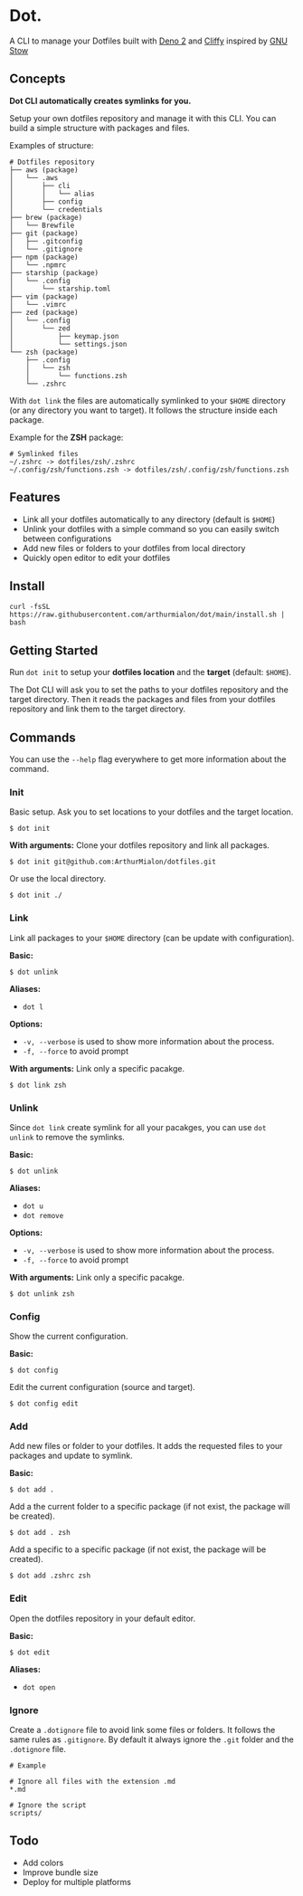 # Dot.

A CLI to manage your Dotfiles built with [Deno 2](https://deno.com/) and
[Cliffy](https://cliffy.io/) inspired by
[GNU Stow](https://www.gnu.org/software/stow/)

## Concepts

**Dot CLI automatically creates symlinks for you.**

Setup your own dotfiles repository and manage it with this CLI. You can build a
simple structure with packages and files.

Examples of structure:

```
# Dotfiles repository
├── aws (package)
│   └── .aws
│       ├── cli
│       │   └── alias
│       ├── config
│       └── credentials
├── brew (package)
│   └── Brewfile
├── git (package)
│   ├── .gitconfig
│   └── .gitignore
├── npm (package)
│   └── .npmrc
├── starship (package)
│   └── .config
│       └── starship.toml
├── vim (package)
│   └── .vimrc
├── zed (package)
│   └── .config
│       └── zed
│           ├── keymap.json
│           └── settings.json
└── zsh (package)
    ├── .config
    │   └── zsh
    │       └── functions.zsh
    └── .zshrc
```

With `dot link` the files are automatically symlinked to your `$HOME` directory
(or any directory you want to target). It follows the structure inside each
package.

Example for the **ZSH** package:

```shell
# Symlinked files
~/.zshrc -> dotfiles/zsh/.zshrc
~/.config/zsh/functions.zsh -> dotfiles/zsh/.config/zsh/functions.zsh
```

## Features

- Link all your dotfiles automatically to any directory (default is `$HOME`)
- Unlink your dotfiles with a simple command so you can easily switch between
  configurations
- Add new files or folders to your dotfiles from local directory
- Quickly open editor to edit your dotfiles

## Install

`curl -fsSL https://raw.githubusercontent.com/arthurmialon/dot/main/install.sh | bash`

## Getting Started

Run `dot init` to setup your **dotfiles location** and the **target** (default:
`$HOME`).

The Dot CLI will ask you to set the paths to your dotfiles repository and the
target directory. Then it reads the packages and files from your dotfiles
repository and link them to the target directory.

## Commands

You can use the `--help` flag everywhere to get more information about the
command.

### Init

Basic setup. Ask you to set locations to your dotfiles and the target location.

```shell
$ dot init
```

**With arguments:** Clone your dotfiles repository and link all packages.

```shell
$ dot init git@github.com:ArthurMialon/dotfiles.git
```

Or use the local directory.

```shell
$ dot init ./
```

### Link

Link all packages to your `$HOME` directory (can be update with configuration).

**Basic:**

```shell
$ dot unlink
```

**Aliases:**

- `dot l`

**Options:**

- `-v, --verbose` is used to show more information about the process.
- `-f, --force` to avoid prompt

**With arguments:** Link only a specific pacakge.

```shell
$ dot link zsh
```

### Unlink

Since `dot link` create symlink for all your pacakges, you can use `dot unlink`
to remove the symlinks.

**Basic:**

```shell
$ dot unlink
```

**Aliases:**

- `dot u`
- `dot remove`

**Options:**

- `-v, --verbose` is used to show more information about the process.
- `-f, --force` to avoid prompt

**With arguments:** Link only a specific pacakge.

```shell
$ dot unlink zsh
```

### Config

Show the current configuration.

**Basic:**

```shell
$ dot config
```

Edit the current configuration (source and target).

```shell
$ dot config edit
```

### Add

Add new files or folder to your dotfiles. It adds the requested files to your
packages and update to symlink.

**Basic:**

```shell
$ dot add .
```

Add a the current folder to a specific package (if not exist, the package will
be created).

```shell
$ dot add . zsh
```

Add a specific to a specific package (if not exist, the package will be
created).

```shell
$ dot add .zshrc zsh
```

### Edit

Open the dotfiles repository in your default editor.

**Basic:**

```shell
$ dot edit
```

**Aliases:**

- `dot open`

### Ignore

Create a `.dotignore` file to avoid link some files or folders. It follows the
same rules as `.gitignore`. By default it always ignore the `.git` folder and
the `.dotignore` file.

```text
# Example

# Ignore all files with the extension .md
*.md

# Ignore the script
scripts/
```

## Todo

- Add colors
- Improve bundle size
- Deploy for multiple platforms
